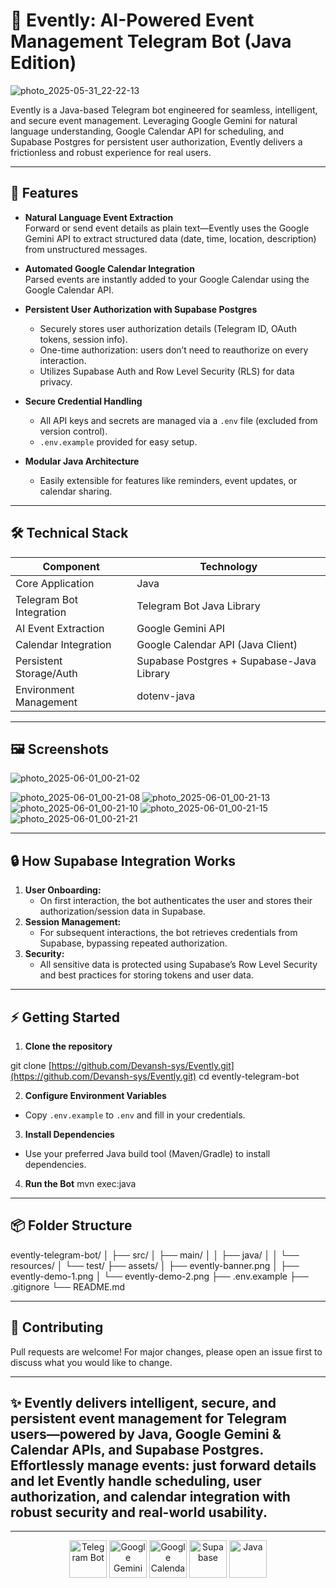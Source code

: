 # 🤖 Evently: AI-Powered Event Management Telegram Bot (Java Edition)


![photo_2025-05-31_22-22-13](https://github.com/user-attachments/assets/e0abc1ff-fed2-43a9-b84c-d35ffcc8466b)

Evently is a Java-based Telegram bot engineered for seamless, intelligent, and secure event management. Leveraging Google Gemini for natural language understanding, Google Calendar API for scheduling, and Supabase Postgres for persistent user authorization, Evently delivers a frictionless and robust experience for real users.

---

## 🚀 Features

- **Natural Language Event Extraction**  
  Forward or send event details as plain text—Evently uses the Google Gemini API to extract structured data (date, time, location, description) from unstructured messages.

- **Automated Google Calendar Integration**  
  Parsed events are instantly added to your Google Calendar using the Google Calendar API.

- **Persistent User Authorization with Supabase Postgres**  
  - Securely stores user authorization details (Telegram ID, OAuth tokens, session info).
  - One-time authorization: users don’t need to reauthorize on every interaction.
  - Utilizes Supabase Auth and Row Level Security (RLS) for data privacy.

- **Secure Credential Handling**  
  - All API keys and secrets are managed via a `.env` file (excluded from version control).
  - `.env.example` provided for easy setup.

- **Modular Java Architecture**  
  - Easily extensible for features like reminders, event updates, or calendar sharing.

---

## 🛠️ Technical Stack

| Component                  | Technology                                      |
|----------------------------|-------------------------------------------------|
| Core Application           | Java                                            |
| Telegram Bot Integration   | Telegram Bot Java Library                       |
| AI Event Extraction        | Google Gemini API                               |
| Calendar Integration       | Google Calendar API (Java Client)               |
| Persistent Storage/Auth    | Supabase Postgres + Supabase-Java Library       |
| Environment Management     | dotenv-java                                     |

---

## 🖼️ Screenshots
![photo_2025-06-01_00-21-02](https://github.com/user-attachments/assets/3f4955df-8b05-49ba-a9f6-b9b28fb5366f)

![photo_2025-06-01_00-21-08](https://github.com/user-attachments/assets/307a1d52-26d8-4916-bc94-e558185fa918)
![photo_2025-06-01_00-21-13](https://github.com/user-attachments/assets/07987c10-fcb5-4ad9-ac08-bf7f2646d7a8)
![photo_2025-06-01_00-21-10](https://github.com/user-attachments/assets/5f804e7f-4b27-4ae0-87e8-4252711a1d7d)
![photo_2025-06-01_00-21-15](https://github.com/user-attachments/assets/32d129f5-4813-4ddc-8923-7017c8e86428)
![photo_2025-06-01_00-21-21](https://github.com/user-attachments/assets/a6a55c54-5a63-4b87-95d5-3c5f5935a2c9)

---

## 🔒 How Supabase Integration Works

1. **User Onboarding:**  
   - On first interaction, the bot authenticates the user and stores their authorization/session data in Supabase.
2. **Session Management:**  
   - For subsequent interactions, the bot retrieves credentials from Supabase, bypassing repeated authorization.
3. **Security:**  
   - All sensitive data is protected using Supabase’s Row Level Security and best practices for storing tokens and user data.

---

## ⚡ Getting Started

1. **Clone the repository**

git clone [https://github.com/Devansh-sys/Evently.git](https://github.com/Devansh-sys/Evently.git)
cd evently-telegram-bot


2. **Configure Environment Variables**
- Copy `.env.example` to `.env` and fill in your credentials.

3. **Install Dependencies**
- Use your preferred Java build tool (Maven/Gradle) to install dependencies.

4. **Run the Bot**
mvn exec:java
---

## 📦 Folder Structure

evently-telegram-bot/
│
├── src/
│ ├── main/
│ │ ├── java/
│ │ └── resources/
│ └── test/
├── assets/
│ ├── evently-banner.png
│ ├── evently-demo-1.png
│ └── evently-demo-2.png
├── .env.example
├── .gitignore
└── README.md

---

## 🧩 Contributing

Pull requests are welcome! For major changes, please open an issue first to discuss what you would like to change.

---


## ✨ Evently delivers intelligent, secure, and persistent event management for Telegram users—powered by Java, Google Gemini & Calendar APIs, and Supabase Postgres. Effortlessly manage events: just forward details and let Evently handle scheduling, user authorization, and calendar integration with robust security and real-world usability.

---

<p align="center">
  <img src="assets/telegram-bot-icon.png" alt="Telegram Bot" width="60"/>
  <img src="assets/google-gemini-icon.png" alt="Google Gemini" width="60"/>
  <img src="assets/google-calendar-icon.png" alt="Google Calendar" width="60"/>
  <img src="assets/supabase-icon.png" alt="Supabase" width="60"/>
  <img src="assets/java-icon.png" alt="Java" width="60"/>
</p>
